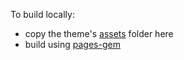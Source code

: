 To build locally:

- copy the theme's [assets](https://github.com/pages-themes/hacker/tree/master/assets) folder here
- build using [pages-gem](https://github.com/github/pages-gem)
